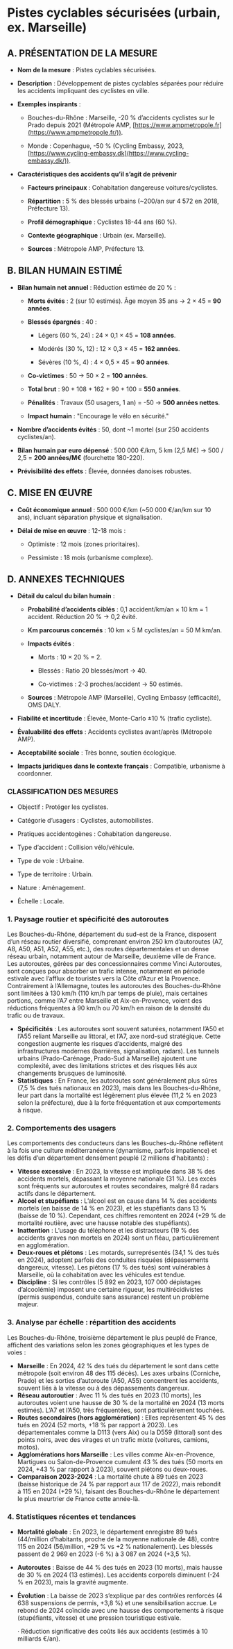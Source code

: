 # **Pistes cyclables sécurisées (urbain, ex. Marseille)**

## **A. PRÉSENTATION DE LA MESURE** 

* **Nom de la mesure** : Pistes cyclables sécurisées. 

* **Description** : Développement de pistes cyclables séparées pour réduire les accidents impliquant des cyclistes en ville. 

* **Exemples inspirants** : 

  * Bouches-du-Rhône : Marseille, \-20 % d’accidents cyclistes sur le Prado depuis 2021 (Métropole AMP, [https://www.ampmetropole.fr](https://www.ampmetropole.fr/)). 

  * Monde : Copenhague, \-50 % (Cycling Embassy, 2023, [https://www.cycling-embassy.dk](https://www.cycling-embassy.dk/)).

* **Caractéristiques des accidents qu’il s’agit de prévenir** 

  * **Facteurs principaux** : Cohabitation dangereuse voitures/cyclistes. 

  * **Répartition** : 5 % des blessés urbains (\~200/an sur 4 572 en 2018, Préfecture 13). 

  * **Profil démographique** : Cyclistes 18-44 ans (60 %). 

  * **Contexte géographique** : Urbain (ex. Marseille). 

  * **Sources** : Métropole AMP, Préfecture 13\.

## **B. BILAN HUMAIN ESTIMÉ** 

* **Bilan humain net annuel** : Réduction estimée de 20 % : 

  * **Morts évités** : 2 (sur 10 estimés). Âge moyen 35 ans → 2 × 45 \= **90 années**. 

  * **Blessés épargnés** : 40 : 

    * Légers (60 %, 24\) : 24 × 0,1 × 45 \= **108 années**. 

    * Modérés (30 %, 12\) : 12 × 0,3 × 45 \= **162 années**. 

    * Sévères (10 %, 4\) : 4 × 0,5 × 45 \= **90 années**.

  * **Co-victimes** : 50 → 50 × 2 \= **100 années**. 

  * **Total brut** : 90 \+ 108 \+ 162 \+ 90 \+ 100 \= **550 années**. 

  * **Pénalités** : Travaux (50 usagers, 1 an) \= \-50 → **500 années nettes**. 

  * **Impact humain** : "Encourage le vélo en sécurité."

* **Nombre d’accidents évités** : 50, dont \~1 mortel (sur 250 accidents cyclistes/an). 

* **Bilan humain par euro dépensé** : 500 000 €/km, 5 km (2,5 M€) → 500 / 2,5 \= **200 années/M€** (fourchette 180-220). 

* **Prévisibilité des effets** : Élevée, données danoises robustes.

## **C. MISE EN ŒUVRE** 

* **Coût économique annuel** : 500 000 €/km (\~50 000 €/an/km sur 10 ans), incluant séparation physique et signalisation. 

* **Délai de mise en œuvre** : 12-18 mois : 

  * Optimiste : 12 mois (zones prioritaires). 

  * Pessimiste : 18 mois (urbanisme complexe).

## **D. ANNEXES TECHNIQUES** 

* **Détail du calcul du bilan humain** : 

  * **Probabilité d’accidents ciblés** : 0,1 accident/km/an × 10 km \= 1 accident. Réduction 20 % → 0,2 évité. 

  * **Km parcourus concernés** : 10 km × 5 M cyclistes/an \= 50 M km/an. 

  * **Impacts évités** : 

    * Morts : 10 × 20 % \= 2\. 

    * Blessés : Ratio 20 blessés/mort → 40\. 

    * Co-victimes : 2-3 proches/accident → 50 estimés.

  * **Sources** : Métropole AMP (Marseille), Cycling Embassy (efficacité), OMS DALY.

* **Fiabilité et incertitude** : Élevée, Monte-Carlo ±10 % (trafic cycliste). 

* **Évaluabilité des effets** : Accidents cyclistes avant/après (Métropole AMP). 

* **Acceptabilité sociale** : Très bonne, soutien écologique. 

* **Impacts juridiques dans le contexte français** : Compatible, urbanisme à coordonner.

### **CLASSIFICATION DES MESURES** 

* Objectif : Protéger les cyclistes. 

* Catégorie d’usagers : Cyclistes, automobilistes. 

* Pratiques accidentogènes : Cohabitation dangereuse. 

* Type d’accident : Collision vélo/véhicule. 

* Type de voie : Urbaine. 

* Type de territoire : Urbain. 

* Nature : Aménagement. 

* Échelle : Locale.




### **1\. Paysage routier et spécificité des autoroutes**

Les Bouches-du-Rhône, département du sud-est de la France, disposent d’un réseau routier diversifié, comprenant environ 250 km d’autoroutes (A7, A8, A50, A51, A52, A55, etc.), des routes départementales et un dense réseau urbain, notamment autour de Marseille, deuxième ville de France. Les autoroutes, gérées par des concessionnaires comme Vinci Autoroutes, sont conçues pour absorber un trafic intense, notamment en période estivale avec l’afflux de touristes vers la Côte d’Azur et la Provence. Contrairement à l’Allemagne, toutes les autoroutes des Bouches-du-Rhône sont limitées à 130 km/h (110 km/h par temps de pluie), mais certaines portions, comme l’A7 entre Marseille et Aix-en-Provence, voient des réductions fréquentes à 90 km/h ou 70 km/h en raison de la densité du trafic ou de travaux.

* **Spécificités** : Les autoroutes sont souvent saturées, notamment l’A50 et l’A55 reliant Marseille au littoral, et l’A7, axe nord-sud stratégique. Cette congestion augmente les risques d’accidents, malgré des infrastructures modernes (barrières, signalisation, radars). Les tunnels urbains (Prado-Carénage, Prado-Sud à Marseille) ajoutent une complexité, avec des limitations strictes et des risques liés aux changements brusques de luminosité.  
* **Statistiques** : En France, les autoroutes sont généralement plus sûres (7,5 % des tués nationaux en 2023), mais dans les Bouches-du-Rhône, leur part dans la mortalité est légèrement plus élevée (11,2 % en 2023 selon la préfecture), due à la forte fréquentation et aux comportements à risque.

### **2\. Comportements des usagers**

Les comportements des conducteurs dans les Bouches-du-Rhône reflètent à la fois une culture méditerranéenne (dynamisme, parfois impatience) et les défis d’un département densément peuplé (2 millions d’habitants) :

* **Vitesse excessive** : En 2023, la vitesse est impliquée dans 38 % des accidents mortels, dépassant la moyenne nationale (31 %). Les excès sont fréquents sur autoroutes et routes secondaires, malgré 84 radars actifs dans le département.  
* **Alcool et stupéfiants** : L’alcool est en cause dans 14 % des accidents mortels (en baisse de 14 % en 2023), et les stupéfiants dans 13 % (baisse de 10 %). Cependant, ces chiffres remontent en 2024 (+29 % de mortalité routière, avec une hausse notable des stupéfiants).  
* **Inattention** : L’usage du téléphone et les distracteurs (19 % des accidents graves non mortels en 2024\) sont un fléau, particulièrement en agglomération.  
* **Deux-roues et piétons** : Les motards, surreprésentés (34,1 % des tués en 2024), adoptent parfois des conduites risquées (dépassements dangereux, vitesse). Les piétons (17 % des tués) sont vulnérables à Marseille, où la cohabitation avec les véhicules est tendue.  
* **Discipline** : Si les contrôles (5 892 en 2023, 107 000 dépistages d’alcoolémie) imposent une certaine rigueur, les multirécidivistes (permis suspendus, conduite sans assurance) restent un problème majeur.

### **3\. Analyse par échelle : répartition des accidents**

Les Bouches-du-Rhône, troisième département le plus peuplé de France, affichent des variations selon les zones géographiques et les types de voies :

* **Marseille** : En 2024, 42 % des tués du département le sont dans cette métropole (soit environ 48 des 115 décès). Les axes urbains (Corniche, Prado) et les sorties d’autoroute (A50, A55) concentrent les accidents, souvent liés à la vitesse ou à des dépassements dangereux.  
* **Réseau autoroutier** : Avec 11 % des tués en 2023 (10 morts), les autoroutes voient une hausse de 30 % de la mortalité en 2024 (13 morts estimés). L’A7 et l’A50, très fréquentées, sont particulièrement touchées.  
* **Routes secondaires (hors agglomération)** : Elles représentent 45 % des tués en 2024 (52 morts, \+18 % par rapport à 2023). Les départementales comme la D113 (vers Aix) ou la D559 (littoral) sont des points noirs, avec des virages et un trafic mixte (voitures, camions, motos).  
* **Agglomérations hors Marseille** : Les villes comme Aix-en-Provence, Martigues ou Salon-de-Provence cumulent 43 % des tués (50 morts en 2024, \+43 % par rapport à 2023), souvent piétons ou deux-roues.  
* **Comparaison 2023-2024** : La mortalité chute à 89 tués en 2023 (baisse historique de 24 % par rapport aux 117 de 2022), mais rebondit à 115 en 2024 (+29 %), faisant des Bouches-du-Rhône le département le plus meurtrier de France cette année-là.

### **4\. Statistiques récentes et tendances**

* **Mortalité globale** : En 2023, le département enregistre 89 tués (44/million d’habitants, proche de la moyenne nationale de 48), contre 115 en 2024 (56/million, \+29 % vs \+2 % nationalement). Les blessés passent de 2 969 en 2023 (-6 %) à 3 087 en 2024 (+3,5 %).  
* **Autoroutes** : Baisse de 44 % des tués en 2023 (10 morts), mais hausse de 30 % en 2024 (13 estimés). Les accidents corporels diminuent (-24 % en 2023), mais la gravité augmente.  
* **Évolution** : La baisse de 2023 s’explique par des contrôles renforcés (4 638 suspensions de permis, \+3,8 %) et une sensibilisation accrue. Le rebond de 2024 coïncide avec une hausse des comportements à risque (stupéfiants, vitesse) et une pression touristique estivale.

  ·       Réduction significative des coûts liés aux accidents (estimés à 10 milliards €/an).